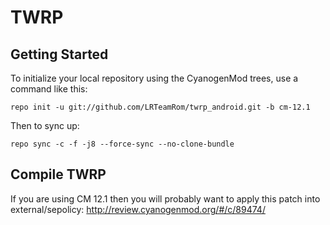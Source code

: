 TWRP
===========

Getting Started
---------------

To initialize your local repository using the CyanogenMod trees, use a command like this:

    repo init -u git://github.com/LRTeamRom/twrp_android.git -b cm-12.1

Then to sync up:

    repo sync -c -f -j8 --force-sync --no-clone-bundle


Compile TWRP
------------

If you are using CM 12.1 then you will probably want to apply this patch into external/sepolicy: http://review.cyanogenmod.org/#/c/89474/
